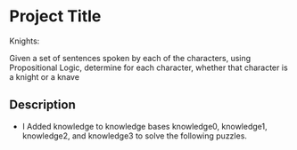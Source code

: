 # Project Title

Knights:


Given a set of sentences spoken by each of the characters, using Propositional Logic, determine for each character, whether that character is a knight or a knave

## Description

* I Added knowledge to knowledge bases knowledge0, knowledge1, knowledge2, and knowledge3 to solve the following puzzles.

